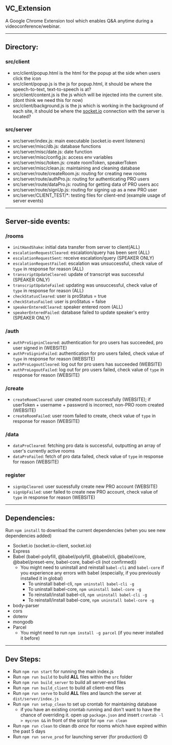 ## VC_Extension
A Google Chrome Extension tool which enables Q&amp;A anytime during a videoconference/webinar.

--- 

## Directory: 
### src/client
- src/client/popup.html is the html for the popup at the side when users click the icon
- src/client/popup.js is the js for popup.html, it should be where the speech-to-text, text-to-speech is at? 
- src/client/content.js is the js which will be injected into the current site. (dont think we need this for now)
- src/client/background.js is the js which is working in the background of each site, it should be where the [socket.io](https://socket.io) connection with the server is located? 

### src/server
- src/server/index.js: main executable (socket.io event listeners)
- src/server/misc/db.js: database functions
- src/server/misc/date.js: date function
- src/server/misc/config.js: access env variables
- src/server/misc/token.js: create roomToken, speakerToken
- src/server/misc/clean.js: maintaining and cleaning database
- src/server/route/createRoom.js: routing for creating new rooms
- src/server/route/authPro.js: routing for authenticating PRO users
- src/server/route/dataPro.js: routing for getting data of PRO users acc
- src/server/route/signUp.js: routing for signing up as a new PRO user
- src/server/CLIENT\_TEST/\*: testing files for client-end (example usage of server events) 

---

## Server-side events:
### /rooms
- `initHandShake`: initial data transfer from server to client(ALL)
- `escalationRequestCleared`: escalation/query has been sent (ALL)
- `escalationRequestSent`: receive escalation/query (SPEAKER ONLY)
- `escalationRequestFailed`: escalation was unsuccessful, check value of `type` in response for reason (ALL) 
- `transcriptUpdateCleared`: update of transcript was successful (SPEAKER ONLY)
- `transcriptUpdateFailed`: updating was unsuccessful, check value of `type` in response for reason (ALL)
- `checkStatusCleared`: user is proStatus = true
- `checkStatusFailed`: user is proStatus = false
- `speakerEnteredCleared`: speaker entered room (ALL)
- `speakerEnteredFailed`: database failed to update speaker's entry (SPEAKER ONLY)
### /auth
- `authProSigninCleared`: authentication for pro users has succeeded, pro user signed in (WEBSITE)
- `authProSigninFailed`: authentication for pro users failed, check value of `type` in response for reason (WEBSITE)
- `authProLogoutCleared`: log out for pro users has succeeded (WEBSITE)
- `authProLogoutFailed`: log out for pro users failed, check value of `type` in response for reason (WEBSITE)
### /create
- `createRoomCleared`: user created room successfully (WEBSITE); if userToken + username + password is incorrect, non-PRO room created (WEBSITE)
- `createRoomFailed`: user room failed to create, check value of `type` in response for reason (WEBSITE)
### /data
- `dataProCleared`: fetching pro data is successful, outputting an array of user's currently active rooms
- `dataProFailed`: fetch of pro data failed, check value of `type` in response for reason (WEBSITE) 
### register
- `signUpCleared`: user sucessfully create new PRO account (WEBSITE)
- `signUpFailed`: user failed to create new PRO account, check value of `type` in response for reason (WEBSITE)

---

## Dependencies:
Run `npm install` to download the current dependencies (when you see new dependencies added) 
- Socket.io (socket.io-client, socket.io)
- Express
- Babel (babel-polyfill, @babel/polyfill, @babel/cli, @babel/core, @babel/preset-env, babel-core, babel-cli (not confirmed))
    * You might need to uninstall and reinstall `babel-cli` and `babel-core` if you experience any errors with babel (especially, if you previously installed it in global)
        * To uninstall babel-cli, `npm uninstall babel-cli -g`
        * To uninstall babel-core, `npm uninstall babel-core -g`
        * To reinstall/install babel-cli, `npm uninstall babel-cli -g`
        * To reinstall/install babel-core, `npm uninstall babel-core -g`
- body-parser
- cors
- dotenv
- mongodb
- Parcel 
    * You might need to run `npm install -g parcel` (if you never installed it before)

---

## Dev Steps: 
- Run `npm run start` for running the main index.js
- Run `npm run build` to build **ALL** files within the `src` folder
- Run `npm run build_server` to build all server-end files 
- Run `npm run build_client` to build all client-end files
- Run `npm run serve` to build **ALL** files and launch the server at `dist/server/index.js`
- Run `npm run setup_clean` to set up crontab for maintaining database
    * if you have an existing crontab running and don't want to have the chance of overriding it. open up `package.json` and insert `crontab -l > mycron &&` in front of the script for `npm run clean`
- Run `npm run clean` to clean db *once* for rooms which have expired within the past 5 days
- Run `npm run serve_prod` for launching server (for production) :heart_eyes:
